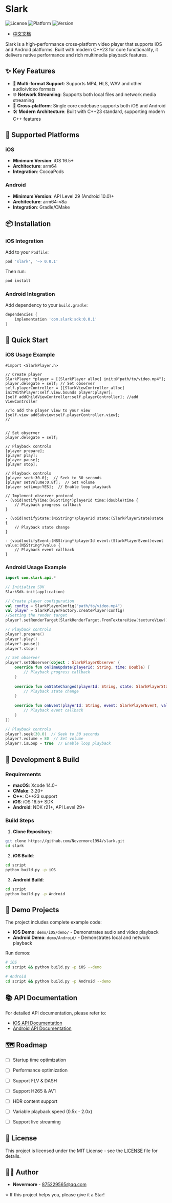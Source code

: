 # Slark

![License](https://img.shields.io/badge/license-MIT-blue.svg)
![Platform](https://img.shields.io/badge/platform-iOS%20%7C%20Android-lightgrey.svg)
![Version](https://img.shields.io/badge/version-0.0.1-green.svg)

- [中文文档](README_zh.md)

Slark is a high-performance cross-platform video player that supports iOS and Android platforms. Built with modern C++23 for core functionality, it delivers native performance and rich multimedia playback features.

## ✨ Key Features

- 🎵 **Multi-format Support**: Supports MP4, HLS, WAV and other audio/video formats
- 🌐 **Network Streaming**: Supports both local files and network media streaming
- 📱 **Cross-platform**: Single core codebase supports both iOS and Android
- 🛠️ **Modern Architecture**: Built with C++23 standard, supporting modern C++ features

## 🔧 Supported Platforms

### iOS
- **Minimum Version**: iOS 16.5+
- **Architecture**: arm64
- **Integration**: CocoaPods

### Android  
- **Minimum Version**: API Level 29 (Android 10.0)+
- **Architecture**: arm64-v8a
- **Integration**: Gradle/CMake

## 📦 Installation

### iOS Integration

Add to your `Podfile`:

```ruby
pod 'slark', '~> 0.0.1'
```

Then run:
```bash
pod install
```

### Android Integration

Add dependency to your `build.gradle`:

```gradle
dependencies {
    implementation 'com.slark:sdk:0.0.1'
}
```

## 🚀 Quick Start

### iOS Usage Example

```objc
#import <SlarkPlayer.h>

// Create player
SlarkPlayer *player = [[SlarkPlayer alloc] init:@"path/to/video.mp4"];
player.delegate = self; // Set observer
self.playerController = [[SlarkViewController alloc] initWithPlayer:self.view.bounds player:player];
[self addChildViewController:self.playerController]; //add ViewController

//To add the player view to your view
[self.view addSubview:self.playerController.view];
//


// Set observer
player.delegate = self;

// Playback controls
[player prepare];
[player play];
[player pause];
[player stop];

// Playback controls
[player seek:30.0];  // Seek to 30 seconds
[player setVolume:0.8f];  // Set volume
[player setLoop:YES];  // Enable loop playback

// Implement observer protocol
- (void)notifyTime:(NSString*)playerId time:(double)time {
    // Playback progress callback
}

- (void)notifyState:(NSString*)playerId state:(SlarkPlayerState)state {
    // Playback state change
}

- (void)notifyEvent:(NSString*)playerId event:(SlarkPlayerEvent)event value:(NSString*)value {
    // Playback event callback
}
```

### Android Usage Example

```kotlin
import com.slark.api.*

// Initialize SDK
SlarkSdk.init(application)

// Create player configuration
val config = SlarkPlayerConfig("path/to/video.mp4")
val player = SlarkPlayerFactory.createPlayer(config)
//Setting the render target
player?.setRenderTarget(SlarkRenderTarget.FromTextureView(textureView))

// Playback controls
player?.prepare()
player?.play()
player?.pause()
player?.stop()

// Set observer
player?.setObserver(object : SlarkPlayerObserver {
    override fun onTimeUpdate(playerId: String, time: Double) {
        // Playback progress callback
    }
    
    override fun onStateChanged(playerId: String, state: SlarkPlayerState) {
        // Playback state change
    }
    
    override fun onEvent(playerId: String, event: SlarkPlayerEvent, value: String) {
        // Playback event callback
    }
})

// Playback controls
player?.seek(30.0)  // Seek to 30 seconds
player?.volume = 80  // Set volume
player?.isLoop = true  // Enable loop playback
```

## 🔧 Development & Build

### Requirements

- **macOS**: Xcode 14.0+
- **CMake**: 3.20+
- **C++**: C++23 support
- **iOS**: iOS 16.5+ SDK
- **Android**: NDK r21+, API Level 29+

### Build Steps

1. **Clone Repository**:
```bash
git clone https://github.com/Nevermore1994/slark.git
cd slark
```

2. **iOS Build**:
```bash
cd script
python build.py -p iOS
```

3. **Android Build**:
```bash
cd script
python build.py -p Android
```

## 📖 Demo Projects

The project includes complete example code:

- **iOS Demo**: `demo/iOS/demo/` - Demonstrates audio and video playback
- **Android Demo**: `demo/Android/` - Demonstrates local and network playback

Run demos:

```bash
# iOS
cd script && python build.py -p iOS --demo

# Android  
cd script && python build.py -p Android --demo
```

## 📚 API Documentation

For detailed API documentation, please refer to:
- [iOS API Documentation](docs/ios-api.md)
- [Android API Documentation](docs/android-api.md)

## 🗺️ Roadmap

- [ ] Startup time optimization
- [ ] Performance optimization
- [ ] Support FLV & DASH
- [ ] Support H265 & AV1
- [ ] HDR content support 
- [ ] Variable playback speed (0.5x - 2.0x)
- [ ] Support live streaming 


## 📄 License

This project is licensed under the MIT License - see the [LICENSE](LICENSE) file for details.

## 👨‍💻 Author

- **Nevermore** - [875229565@qq.com](mailto:875229565@qq.com)

⭐ If this project helps you, please give it a Star!